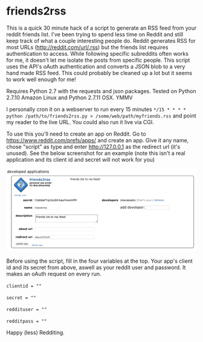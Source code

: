 # friends2rss


This is a quick 30 minute hack of a script to generate an RSS feed from your reddit friends list. I've been trying to spend less time on Reddit and still keep track of what a couple interesting people do. Reddit generates RSS for most URLs (http://reddit.com/url/.rss) but the friends list requires authentication to access. While following specific subreddits often works for me, it doesn't let me isolate the posts from specific people. This script uses the API's oAuth authentication and converts a JSON blob to a very hand made RSS feed. This could probably be cleaned up a lot but it seems to work well enough for me!

Requires Python 2.7 with the requests and json packages. Tested on Python 2.7.10 Amazon Linux and Python 2.7.11 OSX. YMMV

I personally cron it on a webserver to run every 15 minutes `*/15 * * * * python /path/to/friends2rss.py > /some/web/path/myfriends.rss` and point my reader to the live URL. You could also run it live via CGI.

To use this you'll need to create an app on Reddit. Go to https://www.reddit.com/prefs/apps/ and create an app. Give it any name, chose "script" as type and enter http://127.0.0.1 as the redirect url (it's unused). See the below screenshot for an example (note this isn't a real application and its client id and secret will not work for you)

![example of a reddit application](readme.png)

Before using the script, fill in the four variables at the top. Your app's client id and its secret from above, aswell as your reddit user and password. It makes an oAuth request on every run.

`clientid = ""`

`secret = ""`

`reddituser = ""`

`redditpass = ""`

Happy (less) Redditing.
